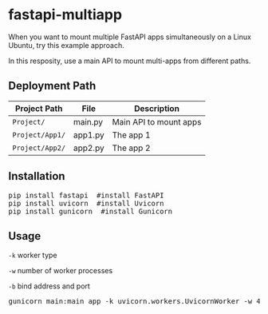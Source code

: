 # fastapi-multiapp
When you want to mount multiple FastAPI apps simultaneously on a Linux Ubuntu, try this example approach.

In this resposity, use a main API to mount multi-apps from different paths.

## Deployment Path
| Project Path | File  | Description  |
|---|---|---|
| `Project/` | main.py    | Main API to mount apps |
| `Project/App1/`  | app1.py    | The app 1 |
| `Project/App2/`  | app2.py    | The app 2 |

## Installation

<pre lang="python">
pip install fastapi  #install FastAPI
pip install uvicorn  #install Uvicorn
pip install gunicorn  #install Gunicorn
</pre>

## Usage
`-k` worker type

`-w` number of worker processes

`-b` bind address and port

<pre lang="python">
gunicorn main:main_app -k uvicorn.workers.UvicornWorker -w 4 -b 0.0.0.0:8000
</pre>